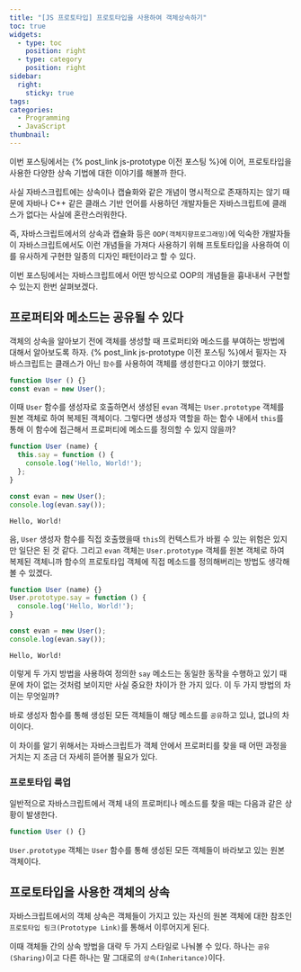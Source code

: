 ```yaml
---
title: "[JS 프로토타입] 프로토타입을 사용하여 객체상속하기"
toc: true
widgets:
  - type: toc
    position: right
  - type: category
    position: right
sidebar:
  right:
    sticky: true
tags:
categories:
  - Programming
  - JavaScript
thumbnail:
---
```


이번 포스팅에서는 {% post_link js-prototype 이전 포스팅 %}에 이어, 프로토타입을 사용한 다양한 상속 기법에 대한 이야기를 해볼까 한다.

사실 자바스크립트에는 상속이나 캡슐화와 같은 개념이 명시적으로 존재하지는 않기 때문에 자바나 C++ 같은 클래스 기반 언어를 사용하던 개발자들은 자바스크립트에 클래스가 없다는 사실에 혼란스러워한다.

<!-- more -->

즉, 자바스크립트에서의 상속과 캡슐화 등은 `OOP(객체지향프로그래밍)`에 익숙한 개발자들이 자바스크립트에서도 이런 개념들을 가져다 사용하기 위해 프토토타입을 사용하여 이를 유사하게 구현한 일종의 디자인 패턴이라고 할 수 있다.

이번 포스팅에서는 자바스크립트에서 어떤 방식으로 OOP의 개념들을 흉내내서 구현할 수 있는지 한번 살펴보겠다.

## 프로퍼티와 메소드는 공유될 수 있다
객체의 상속을 알아보기 전에 객체를 생성할 때 프로퍼티와 메소드를 부여하는 방법에 대해서 알아보도록 하자. {% post_link js-prototype 이전 포스팅 %}에서 필자는 자바스크립트는 클래스가 아닌 `함수`를 사용하여 객체를 생성한다고 이야기 했었다.

```js
function User () {}
const evan = new User();
```

이때 `User` 함수를 생성자로 호출하면서 생성된 `evan` 객체는 `User.prototype` 객체를 원본 객체로 하여 복제된 객체이다. 그렇다면 생성자 역할을 하는 함수 내에서 `this`를 통해 이 함수에 접근해서 프로퍼티에 메소드를 정의할 수 있지 않을까?

```js
function User (name) {
  this.say = function () {
    console.log('Hello, World!');
  };
}

const evan = new User();
console.log(evan.say());
```
```text
Hello, World!
```

음, `User` 생성자 함수를 직접 호출했을때 `this`의 컨텍스트가 바뀔 수 있는 위험은 있지만 일단은 된 것 같다. 그리고 `evan` 객체는 `User.prototype` 객체를 원본 객체로 하여 복제된 객체니까 함수의 프로토타입 객체에 직접 메소드를 정의해버리는 방법도 생각해볼 수 있겠다.

```js
function User (name) {}
User.prototype.say = function () {
  console.log('Hello, World!');
}

const evan = new User();
console.log(evan.say());
```
```text
Hello, World!
```

이렇게 두 가지 방법을 사용하여 정의한 `say` 메소드는 동일한 동작을 수행하고 있기 때문에 차이 없는 것처럼 보이지만 사실 중요한 차이가 한 가지 있다. 이 두 가지 방법의 차이는 무엇일까?

바로 생성자 함수를 통해 생성된 모든 객체들이 해당 메소드를 `공유`하고 있냐, 없냐의 차이이다.

이 차이를 알기 위해서는 자바스크립트가 객체 안에서 프로퍼티를 찾을 때 어떤 과정을 거치는 지 조금 더 자세히 뜯어볼 필요가 있다.

### 프로토타입 룩업
일반적으로 자바스크립트에서 객체 내의 프로퍼티나 메소드를 찾을 때는 다음과 같은 상황이 발생한다.

```js
function User () {}
```

`User.prototype` 객체는 `User` 함수를 통해 생성된 모든 객체들이 바라보고 있는 원본 객체이다. 

## 프로토타입을 사용한 객체의 상속
자바스크립트에서의 객체 상속은 객체들이 가지고 있는 자신의 원본 객체에 대한 참조인 `프로토타입 링크(Prototype Link)`를 통해서 이루어지게 된다.

이때 객체들 간의 상속 방법을 대략 두 가지 스타일로 나눠볼 수 있다. 하나는 `공유(Sharing)`이고 다른 하나는 말 그대로의 `상속(Inheritance)`이다.






